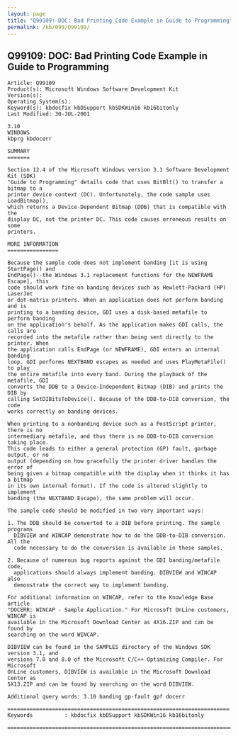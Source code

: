 ```yaml
---
layout: page
title: "Q99109: DOC: Bad Printing Code Example in Guide to Programming"
permalink: /kb/099/Q99109/
---
```


## Q99109: DOC: Bad Printing Code Example in Guide to Programming

	Article: Q99109
	Product(s): Microsoft Windows Software Development Kit
	Version(s): 
	Operating System(s): 
	Keyword(s): kbdocfix kbDSupport kbSDKWin16 kb16bitonly
	Last Modified: 30-JUL-2001
	
	3.10
	WINDOWS
	kbprg kbdocerr
	
	SUMMARY
	=======
	
	Section 12.4 of the Microsoft Windows version 3.1 Software Development Kit (SDK)
	"Guide to Programming" details code that uses BitBlt() to transfer a bitmap to a
	printer device context (DC). Unfortunately, the code sample uses LoadBitmap(),
	which returns a Device-Dependent Bitmap (DDB) that is compatible with the
	display DC, not the printer DC. This code causes erroneous results on some
	printers.
	
	MORE INFORMATION
	================
	
	Because the sample code does not implement banding [it is using StartPage() and
	EndPage()--the Windows 3.1 replacement functions for the NEWFRAME Escape], this
	code should work fine on banding devices such as Hewlett-Packard (HP) LaserJet
	or dot-matrix printers. When an application does not perform banding and is
	printing to a banding device, GDI uses a disk-based metafile to perform banding
	on the application's behalf. As the application makes GDI calls, the calls are
	recorded into the metafile rather than being sent directly to the printer. When
	the application calls EndPage (or NEWFRAME), GDI enters an internal banding
	loop. GDI performs NEXTBAND escapes as needed and uses PlayMetaFile() to play
	the entire metafile into every band. During the playback of the metafile, GDI
	converts the DDB to a Device-Independent Bitmap (DIB) and prints the DIB by
	calling SetDIBitsToDevice(). Because of the DDB-to-DIB conversion, the code
	works correctly on banding devices.
	
	When printing to a nonbanding device such as a PostScript printer, there is no
	intermediary metafile, and thus there is no DDB-to-DIB conversion taking place.
	This code leads to either a general protection (GP) fault, garbage output, or no
	output (depending on how gracefully the printer driver handles the error of
	being given a bitmap compatible with the display when it thinks it has a bitmap
	in its own internal format). If the code is altered slightly to implement
	banding (the NEXTBAND Escape), the same problem will occur.
	
	The sample code should be modified in two very important ways:
	
	1. The DDB should be converted to a DIB before printing. The sample programs
	  DIBVIEW and WINCAP demonstrate how to do the DDB-to-DIB conversion. All the
	  code necessary to do the conversion is available in these samples.
	
	2. Because of numerous bug reports against the GDI banding/metafile code,
	  applications should always implement banding. DIBVIEW and WINCAP also
	  demonstrate the correct way to implement banding.
	
	For additional information on WINCAP, refer to the Knowledge Base article
	"DOCERR: WINCAP - Sample Application." For Microsoft OnLine customers, WINCAP is
	available in the Microsoft Download Center as 4X16.ZIP and can be found by
	searching on the word WINCAP.
	
	DIBVIEW can be found in the SAMPLES directory of the Windows SDK version 3.1, and
	versions 7.0 and 8.0 of the Microsoft C/C++ Optimizing Compiler. For Microsoft
	OnLine customers, DIBVIEW is available in the Microsoft Download Center as
	5X13.ZIP and can be found by searching on the word DIBVIEW.
	
	Additional query words: 3.10 banding gp-fault gpf docerr
	
	======================================================================
	Keywords          : kbdocfix kbDSupport kbSDKWin16 kb16bitonly 
	
	=============================================================================
	
